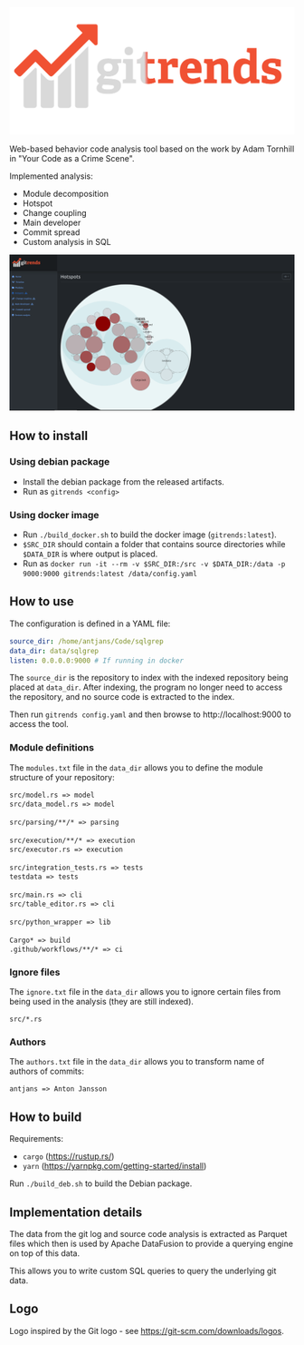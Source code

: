 ![Gitrends](frontend/static/images/Logo.png)

Web-based behavior code analysis tool based on the work by Adam Tornhill in "Your Code as a Crime Scene".

Implemented analysis:

* Module decomposition
* Hotspot
* Change coupling
* Main developer
* Commit spread
* Custom analysis in SQL

![Gitrends](Screenshot.png)

## How to install

### Using debian package
* Install the debian package from the released artifacts.
* Run as `gitrends <config>`

### Using docker image
* Run `./build_docker.sh` to build the docker image (`gitrends:latest`).
* `$SRC_DIR` should contain a folder that contains source directories while `$DATA_DIR` is where output is placed.
* Run as `docker run -it --rm -v $SRC_DIR:/src -v $DATA_DIR:/data -p 9000:9000 gitrends:latest /data/config.yaml`

## How to use
The configuration is defined in a YAML file:
```yaml
source_dir: /home/antjans/Code/sqlgrep
data_dir: data/sqlgrep
listen: 0.0.0.0:9000 # If running in docker
```

The `source_dir` is the repository to index with the indexed repository being placed at `data_dir`. After indexing, the program no longer need to access the repository, and no source code is extracted to the index.

Then run `gitrends config.yaml` and then browse to http://localhost:9000 to access the tool.

### Module definitions
The `modules.txt` file in the `data_dir` allows you to define the module structure of your repository:
```text
src/model.rs => model
src/data_model.rs => model

src/parsing/**/* => parsing

src/execution/**/* => execution
src/executor.rs => execution

src/integration_tests.rs => tests
testdata => tests

src/main.rs => cli
src/table_editor.rs => cli

src/python_wrapper => lib

Cargo* => build
.github/workflows/**/* => ci
```

### Ignore files
The `ignore.txt` file in the `data_dir` allows you to ignore certain files from being used in the analysis (they are still indexed).
```text
src/*.rs
```

### Authors
The `authors.txt` file in the `data_dir` allows you to transform name of authors of commits:
```text
antjans => Anton Jansson
```

## How to build
Requirements:
* `cargo` (https://rustup.rs/)
* `yarn` (https://yarnpkg.com/getting-started/install)

Run `./build_deb.sh` to build the Debian package.

## Implementation details
The data from the git log and source code analysis is extracted as Parquet files which then is used by Apache DataFusion to provide a querying engine on top of this data. 

This allows you to write custom SQL queries to query the underlying git data.

## Logo
Logo inspired by the Git logo - see https://git-scm.com/downloads/logos.
